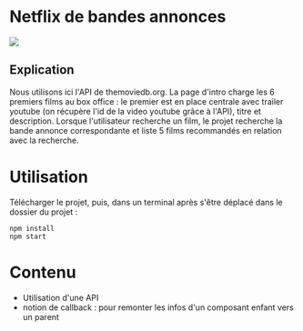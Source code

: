 # Netflix de bandes annonces 

<img src="http://image.noelshack.com/fichiers/2018/29/7/1532272060-netflixbandesannonces.png" />

## Explication

Nous utilisons ici l'API de themoviedb.org. La page d'intro charge les 6 premiers films au box office : 
le premier est en place centrale avec trailer youtube (on récupère l'id de la video youtube grâce à l'API), 
titre et description. Lorsque l'utilisateur recherche un film, le projet recherche la bande annonce 
correspondante et liste 5 films recommandés en relation avec la recherche. 

# Utilisation 

Télécharger le projet, puis, dans un terminal après s'être déplacé dans le dossier du projet :
 
```
npm install
npm start
``` 

# Contenu

- Utilisation d'une API
- notion de callback : pour remonter les infos d'un composant enfant vers un parent 
